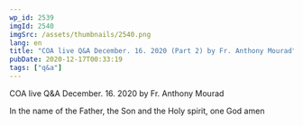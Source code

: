 ```yaml
---
wp_id: 2539
imgId: 2540
imgSrc: /assets/thumbnails/2540.png
lang: en
title: "COA live Q&A December. 16. 2020 (Part 2) by Fr. Anthony Mourad"
pubDate: 2020-12-17T00:33:19
tags: ["q&a"]
---
```


<!-- page: 6 -->

<p>COA live Q&amp;A December. 16. 2020 by Fr. Anthony Mourad</p>
<p>In the name of the Father, the Son and the Holy spirit, one God amen</p>
